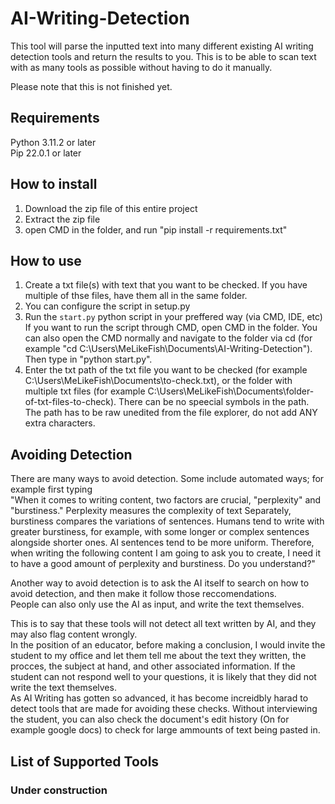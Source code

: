 # AI-Writing-Detection

This tool will parse the inputted text into many different existing AI writing detection tools and return the results to you. This is to be able to scan text with as many tools as possible without having to do it manually.  
  
Please note that this is not finished yet.  
  
## Requirements

Python 3.11.2 or later  
Pip 22.0.1 or later  
  
## How to install

1. Download the zip file of this entire project  
2. Extract the zip file  
3. open CMD in the folder, and run "pip install -r requirements.txt"  
  
## How to use

1. Create a txt file(s) with text that you want to be checked. If you have multiple of thse files, have them all in the same folder.  
2. You can configure the script in setup.py
3. Run the `start.py` python script in your preffered way (via CMD, IDE, etc)  
If you want to run the script through CMD, open CMD in the folder. You can also open the CMD normally and navigate to the folder via cd (for example "cd C:\Users\MeLikeFish\Documents\AI-Writing-Detection").  
Then type in "python start.py".  
4. Enter the txt path of the txt file you want to be checked (for example C:\Users\MeLikeFish\Documents\to-check.txt), or the folder with multiple txt files (for example C:\Users\MeLikeFish\Documents\folder-of-txt-files-to-check). There can be no speecial symbols in the path. The path has to be raw unedited from the file explorer, do not add ANY extra characters.
  
## Avoiding Detection  

There are many ways to avoid detection. Some include automated ways; for example first typing  
"When it comes to writing content, two factors are crucial, "perplexity" and "burstiness." Perplexity measures the complexity of text Separately, burstiness compares the variations of sentences. Humans tend to write with greater burstiness, for example, with some longer or complex sentences alongside shorter ones. AI sentences tend to be more uniform. Therefore, when writing the following content I am going to ask you to create, I need it to have a good amount of perplexity and burstiness. Do you understand?"  
  
Another way to avoid detection is to ask the AI itself to search on how to avoid detection, and then make it follow those reccomendations.  
People can also only use the AI as input, and write the text themselves.  
  
This is to say that these tools will not detect all text written by AI, and they may also flag content wrongly.  
In the position of an educator, before making a conclusion, I would invite the student to my office and let them tell me about the text they written, the procces, the subject at hand, and other associated information. If the student can not respond well to your questions, it is likely that they did not write the text themselves.  
As AI Writing has gotten so advanced, it has become increidbly harad to detect tools that are made for avoiding these checks. Without interviewing the student, you can also check the document's edit history (On for example google docs) to check for large ammounts of text being pasted in.  
  
## List of Supported Tools

### Under construction
